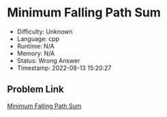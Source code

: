 # Minimum Falling Path Sum

- Difficulty: Unknown
- Language: cpp
- Runtime: N/A
- Memory: N/A
- Status: Wrong Answer
- Timestamp: 2022-08-13 15:20:27

## Problem Link
[Minimum Falling Path Sum](https://leetcode.com/problems/minimum-falling-path-sum)

